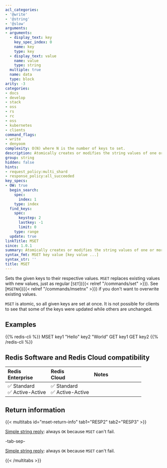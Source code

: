 ```yaml
---
acl_categories:
- '@write'
- '@string'
- '@slow'
arguments:
- arguments:
  - display_text: key
    key_spec_index: 0
    name: key
    type: key
  - display_text: value
    name: value
    type: string
  multiple: true
  name: data
  type: block
arity: -3
categories:
- docs
- develop
- stack
- oss
- rs
- rc
- oss
- kubernetes
- clients
command_flags:
- write
- denyoom
complexity: O(N) where N is the number of keys to set.
description: Atomically creates or modifies the string values of one or more keys.
group: string
hidden: false
hints:
- request_policy:multi_shard
- response_policy:all_succeeded
key_specs:
- OW: true
  begin_search:
    spec:
      index: 1
    type: index
  find_keys:
    spec:
      keystep: 2
      lastkey: -1
      limit: 0
    type: range
  update: true
linkTitle: MSET
since: 1.0.1
summary: Atomically creates or modifies the string values of one or more keys.
syntax_fmt: MSET key value [key value ...]
syntax_str: ''
title: MSET
---
```

Sets the given keys to their respective values.
`MSET` replaces existing values with new values, just as regular [`SET`]({{< relref "/commands/set" >}}).
See [`MSETNX`]({{< relref "/commands/msetnx" >}}) if you don't want to overwrite existing values.

`MSET` is atomic, so all given keys are set at once.
It is not possible for clients to see that some of the keys were updated while
others are unchanged.

## Examples

{{% redis-cli %}}
MSET key1 "Hello" key2 "World"
GET key1
GET key2
{{% /redis-cli %}}

## Redis Software and Redis Cloud compatibility

| Redis<br />Enterprise | Redis<br />Cloud | <span style="min-width: 9em; display: table-cell">Notes</span> |
|:----------------------|:-----------------|:------|
| <span title="Supported">&#x2705; Standard</span><br /><span title="Supported"><nobr>&#x2705; Active-Active</nobr></span> | <span title="Supported">&#x2705; Standard</span><br /><span title="Supported"><nobr>&#x2705; Active-Active</nobr></span> |  |

## Return information

{{< multitabs id="mset-return-info" 
    tab1="RESP2" 
    tab2="RESP3" >}}

[Simple string reply](../../develop/reference/protocol-spec#simple-strings): always `OK` because `MSET` can't fail.

-tab-sep-

[Simple string reply](../../develop/reference/protocol-spec#simple-strings): always `OK` because `MSET` can't fail.

{{< /multitabs >}}

